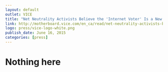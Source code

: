 ```yaml
---
layout: default
outlet: VICE
title: "Net Neutrality Activists Believe the 'Internet Voter' Is a New Political Force"
link: http://motherboard.vice.com/en_ca/read/net-neutrality-activists-believe-the-internet-voter-is-a-new-political-force
logo: press/vice-logo-white.png
publish_date: June 16, 2015
categories: [press]
---
```


# Nothing here

